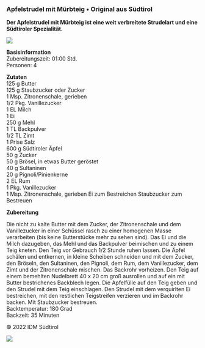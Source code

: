 ### Apfelstrudel mit Mürbteig • Original aus Südtirol

**Der Apfelstrudel mit Mürbteig ist eine weit verbreitete Strudelart und
eine Südtiroler Spezialität.**

![](/content/14/14_Media/media/image1.png)

**Basisinformation**\
Zubereitungszeit: 01:00 Std.\
Personen: 4

**Zutaten**\
125 g Butter\
125 g Staubzucker oder Zucker\
1 Msp. Zitronenschale, gerieben\
1/2 Pkg. Vanillezucker\
1 EL Milch\
1 Ei\
250 g Mehl\
1 TL Backpulver\
1/2 TL Zimt\
1 Prise Salz\
600 g Südtiroler Äpfel\
50 g Zucker\
50 g Brösel, in etwas Butter geröstet\
40 g Sultaninen\
20 g Pignoli/Pinienkerne\
2 EL Rum\
1 Pkg. Vanillezucker\
1 Msp. Zitronenschale, gerieben Ei zum Bestreichen Staubzucker zum Bestreuen

**Zubereitung**

Die nicht zu kalte Butter mit dem Zucker, der Zitronenschale und dem
Vanillezucker in einer Schüssel rasch zu einer homogenen Masse
verarbeiten (bis keine Butterstücke mehr zu sehen sind). Das Ei und die
Milch dazugeben, das Mehl und das Backpulver beimischen und zu einem
Teig kneten. Den Teig vor Gebrauch 1/2 Stunde ruhen lassen. Die Äpfel
schälen und entkernen, in kleine Scheiben schneiden und mit dem Zucker,
den Bröseln, den Sultaninen, den Pignoli, dem Rum, dem Vanillezucker,
dem Zimt und der Zitronenschale mischen. Das Backrohr vorheizen. Den
Teig auf einem bemehlten Nudelbrett 40 x 20 cm groß ausrollen und auf
ein mit Butter bestrichenes Backblech legen. Die Apfelfülle auf den Teig
geben und den Strudel mit dem Teig einschlagen. Den Strudel mit dem
verquirlten Ei bestreichen, mit den restlichen Teigstreifen verzieren
und im Backrohr backen. Mit Staubzucker bestreuen.\
Backtemperatur: 180 Grad\
Backzeit: 35 Minuten

© 2022 IDM Südtirol

![](/content/14/14_Media/media/image2.png)
